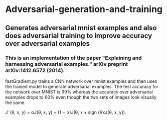 # Adversarial-generation-and-training
## Generates adversarial mnist examples and also does adversarial training to improve accuracy over adversarial examples

### This is an implementation of the paper "Explaining and harnessing adversarial examples." arXiv preprint arXiv:1412.6572 (2014).

fastGradient.py trains a CNN network over mnist examples and then uses the trained model to generate adversarial examples.
The test accuracy for the network over MNIST is 99% whereas the accuracy over adversarial examples drops to 60% even though the two sets of images look visually the same.



J˜(θ, x, y) = αJ(θ, x, y) + (1 − α)J(θ, x + sign (∇xJ(θ, x, y)).
